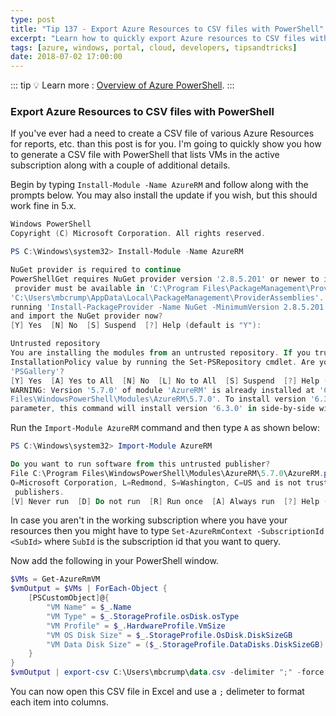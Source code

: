 ```yaml
---
type: post
title: "Tip 137 - Export Azure Resources to CSV files with PowerShell"
excerpt: "Learn how to quickly export Azure resources to CSV files with PowerShell"
tags: [azure, windows, portal, cloud, developers, tipsandtricks]
date: 2018-07-02 17:00:00
---
```


::: tip
:bulb: Learn more : [Overview of Azure PowerShell](https://docs.microsoft.com/powershell/azure/overview?WT.mc_id=docs-azuredevtips-azureappsdev).
:::

### Export Azure Resources to CSV files with PowerShell

If you've ever had a need to create a CSV file of various Azure Resources for reports, etc. than this post is for you. I'm going to quickly show you how to generate a CSV file with PowerShell that lists VMs in the active subscription along with a couple of additional details.  

Begin by typing `Install-Module -Name AzureRM` and follow along with the prompts below. You may also install the update if you wish, but this should work fine in 5.x.

```powershell
Windows PowerShell
Copyright (C) Microsoft Corporation. All rights reserved.

PS C:\Windows\system32> Install-Module -Name AzureRM

NuGet provider is required to continue
PowerShellGet requires NuGet provider version '2.8.5.201' or newer to interact with NuGet-based repositories. The NuGet
 provider must be available in 'C:\Program Files\PackageManagement\ProviderAssemblies' or
'C:\Users\mbcrump\AppData\Local\PackageManagement\ProviderAssemblies'. You can also install the NuGet provider by
running 'Install-PackageProvider -Name NuGet -MinimumVersion 2.8.5.201 -Force'. Do you want PowerShellGet to install
and import the NuGet provider now?
[Y] Yes  [N] No  [S] Suspend  [?] Help (default is "Y"):

Untrusted repository
You are installing the modules from an untrusted repository. If you trust this repository, change its
InstallationPolicy value by running the Set-PSRepository cmdlet. Are you sure you want to install the modules from
'PSGallery'?
[Y] Yes  [A] Yes to All  [N] No  [L] No to All  [S] Suspend  [?] Help (default is "N"): Y
WARNING: Version '5.7.0' of module 'AzureRM' is already installed at 'C:\Program
Files\WindowsPowerShell\Modules\AzureRM\5.7.0'. To install version '6.3.0', run Install-Module and add the -Force
parameter, this command will install version '6.3.0' in side-by-side with version '5.7.0'.
```

Run the `Import-Module AzureRM` command and then type `A` as shown below:

```powershell
PS C:\Windows\system32> Import-Module AzureRM

Do you want to run software from this untrusted publisher?
File C:\Program Files\WindowsPowerShell\Modules\AzureRM\5.7.0\AzureRM.psm1 is published by CN=Microsoft Corporation,
O=Microsoft Corporation, L=Redmond, S=Washington, C=US and is not trusted on your system. Only run scripts from trusted
 publishers.
[V] Never run  [D] Do not run  [R] Run once  [A] Always run  [?] Help (default is "D"): A
```

In case you aren't in the working subscription where you have your resources then you might have to type `Set-AzureRmContext -SubscriptionId <SubId>` where `SubId` is the subscription id that you want to query. 

Now add the following in your PowerShell window. 

```powershell
$VMs = Get-AzureRmVM
$vmOutput = $VMs | ForEach-Object { 
    [PSCustomObject]@{
        "VM Name" = $_.Name
        "VM Type" = $_.StorageProfile.osDisk.osType
        "VM Profile" = $_.HardwareProfile.VmSize
        "VM OS Disk Size" = $_.StorageProfile.OsDisk.DiskSizeGB
        "VM Data Disk Size" = ($_.StorageProfile.DataDisks.DiskSizeGB) -join ','
    }
}
$vmOutput | export-csv C:\Users\mbcrump\data.csv -delimiter ";" -force -notypeinformation
```

You can now open this CSV file in Excel and use a `;` delimeter to format each item into columns. 

<img :src="$withBase('/files/powershellexport.png')">
